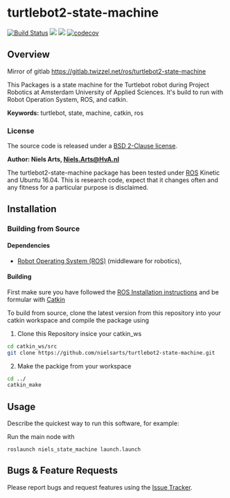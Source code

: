 # turtlebot2-state-machine
[![Build Status](https://travis-ci.org/nielsarts/turtlebot2-state-machine.svg?branch=master)](https://travis-ci.org/nielsarts/turtlebot2-state-machine)
![](https://img.shields.io/github/license/nielsarts/turtlebot2-state-machine.svg?style=flat)
![](https://img.shields.io/codecov/c/github/nielsarts/turtlebot2-state-machine.svg?style=flat)
[![codecov](https://codecov.io/gh/nielsarts/turtlebot2-state-machine/branch/master/graph/badge.svg)](https://codecov.io/gh/nielsarts/turtlebot2-state-machine)

## Overview
Mirror of gitlab https://gitlab.twizzel.net/ros/turtlebot2-state-machine

This Packages is a state machine for the Turtlebot robot during Project Robotics at Amsterdam University of Applied Sciences. It's build to run with Robot Operation System, ROS, and catkin.

**Keywords:** turtlebot, state, machine, catkin, ros

### License

The source code is released under a [BSD 2-Clause license](/LICENSE).

**Author: Niels Arts, Niels.Arts@HvA.nl<br />**

The turtlebot2-state-machine package has been tested under [ROS] Kinetic and Ubuntu 16.04. This is research code, expect that it changes often and any fitness for a particular purpose is disclaimed.


## Installation

### Building from Source

#### Dependencies

- [Robot Operating System (ROS)](http://wiki.ros.org) (middleware for robotics),


#### Building

First make sure you have followed the [ROS Installation instructions](http://wiki.ros.org/ROS/Installation) and be formular with [Catkin](http://wiki.ros.org/catkin)

To build from source, clone the latest version from this repository into your catkin workspace and compile the package using

1. Clone this Repository insice your catkin_ws
```zsh
cd catkin_ws/src
git clone https://github.com/nielsarts/turtlebot2-state-machine.git
```
2. Make the packige from your workspace
```zsh
cd ../
catkin_make
```


## Usage

Describe the quickest way to run this software, for example:

Run the main node with

	roslaunch niels_state_machine launch.launch



## Bugs & Feature Requests

Please report bugs and request features using the [Issue Tracker](https://github.com/nielsarts/turtlebot2-state-machine/issues).


[ROS]: http://www.ros.org
